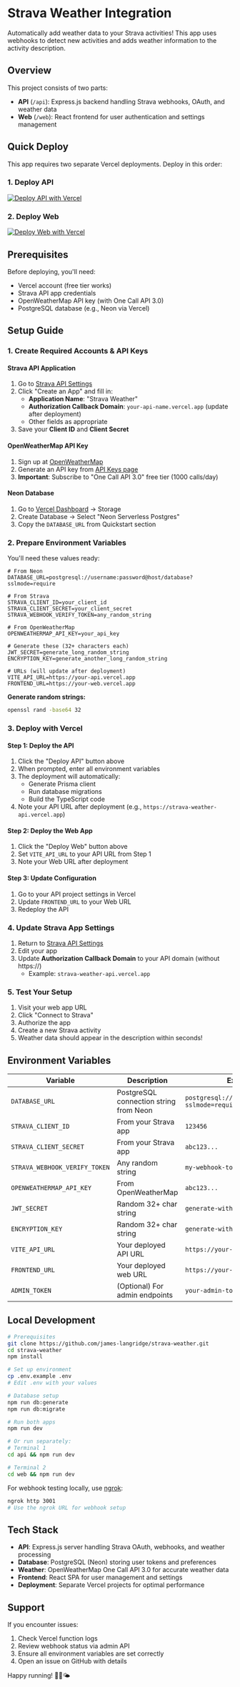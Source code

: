 # Strava Weather Integration

Automatically add weather data to your Strava activities! This app uses webhooks to detect new activities and adds weather information to the activity description.

## Overview

This project consists of two parts:
- **API** (`/api`): Express.js backend handling Strava webhooks, OAuth, and weather data
- **Web** (`/web`): React frontend for user authentication and settings management

## Quick Deploy

This app requires two separate Vercel deployments. Deploy in this order:

### 1. Deploy API
[![Deploy API with Vercel](https://vercel.com/button)](https://vercel.com/new/clone?repository-url=https%3A%2F%2Fgithub.com%2Fjames-langridge%2Fstrava-weather&env=DATABASE_URL,STRAVA_CLIENT_ID,STRAVA_CLIENT_SECRET,STRAVA_WEBHOOK_VERIFY_TOKEN,OPENWEATHERMAP_API_KEY,JWT_SECRET,ENCRYPTION_KEY,VITE_API_URL,FRONTEND_URL&envDescription=Required%20environment%20variables&envLink=https%3A%2F%2Fgithub.com%2Fjames-langridge%2Fstrava-weather%23environment-variables&project-name=strava-weather-api&repository-name=strava-weather-api&root-directory=api)

### 2. Deploy Web
[![Deploy Web with Vercel](https://vercel.com/button)](https://vercel.com/new/clone?repository-url=https%3A%2F%2Fgithub.com%2Fjames-langridge%2Fstrava-weather&env=VITE_API_URL&envDescription=URL%20of%20your%20deployed%20API&project-name=strava-weather-web&repository-name=strava-weather-web&root-directory=web)

## Prerequisites

Before deploying, you'll need:
- Vercel account (free tier works)
- Strava API app credentials
- OpenWeatherMap API key (with One Call API 3.0)
- PostgreSQL database (e.g., Neon via Vercel)

## Setup Guide

### 1. Create Required Accounts & API Keys

#### Strava API Application

1. Go to [Strava API Settings](https://www.strava.com/settings/api)
2. Click "Create an App" and fill in:
   - **Application Name**: "Strava Weather"
   - **Authorization Callback Domain**: `your-api-name.vercel.app` (update after deployment)
   - Other fields as appropriate
3. Save your **Client ID** and **Client Secret**

#### OpenWeatherMap API Key

1. Sign up at [OpenWeatherMap](https://openweathermap.org/api)
2. Generate an API key from [API Keys page](https://home.openweathermap.org/api_keys)
3. **Important**: Subscribe to "One Call API 3.0" free tier (1000 calls/day)

#### Neon Database

1. Go to [Vercel Dashboard](https://vercel.com/dashboard) → Storage
2. Create Database → Select "Neon Serverless Postgres"
3. Copy the `DATABASE_URL` from Quickstart section

### 2. Prepare Environment Variables

You'll need these values ready:

```env
# From Neon
DATABASE_URL=postgresql://username:password@host/database?sslmode=require

# From Strava
STRAVA_CLIENT_ID=your_client_id
STRAVA_CLIENT_SECRET=your_client_secret
STRAVA_WEBHOOK_VERIFY_TOKEN=any_random_string

# From OpenWeatherMap
OPENWEATHERMAP_API_KEY=your_api_key

# Generate these (32+ characters each)
JWT_SECRET=generate_long_random_string
ENCRYPTION_KEY=generate_another_long_random_string

# URLs (will update after deployment)
VITE_API_URL=https://your-api.vercel.app
FRONTEND_URL=https://your-web.vercel.app
```

**Generate random strings:**
```bash
openssl rand -base64 32
```

### 3. Deploy with Vercel

#### Step 1: Deploy the API
1. Click the "Deploy API" button above
2. When prompted, enter all environment variables
3. The deployment will automatically:
   - Generate Prisma client
   - Run database migrations
   - Build the TypeScript code
4. Note your API URL after deployment (e.g., `https://strava-weather-api.vercel.app`)

#### Step 2: Deploy the Web App
1. Click the "Deploy Web" button above
2. Set `VITE_API_URL` to your API URL from Step 1
3. Note your Web URL after deployment

#### Step 3: Update Configuration
1. Go to your API project settings in Vercel
2. Update `FRONTEND_URL` to your Web URL
3. Redeploy the API

### 4. Update Strava App Settings

1. Return to [Strava API Settings](https://www.strava.com/settings/api)
2. Edit your app
3. Update **Authorization Callback Domain** to your API domain (without https://)
   - Example: `strava-weather-api.vercel.app`

### 5. Test Your Setup

1. Visit your web app URL
2. Click "Connect to Strava"
3. Authorize the app
4. Create a new Strava activity
5. Weather data should appear in the description within seconds!

## Environment Variables

| Variable | Description | Example |
|----------|-------------|---------|
| `DATABASE_URL` | PostgreSQL connection string from Neon | `postgresql://user:pass@host/db?sslmode=require` |
| `STRAVA_CLIENT_ID` | From your Strava app | `123456` |
| `STRAVA_CLIENT_SECRET` | From your Strava app | `abc123...` |
| `STRAVA_WEBHOOK_VERIFY_TOKEN` | Any random string | `my-webhook-token` |
| `OPENWEATHERMAP_API_KEY` | From OpenWeatherMap | `abc123...` |
| `JWT_SECRET` | Random 32+ char string | `generate-with-openssl` |
| `ENCRYPTION_KEY` | Random 32+ char string | `generate-with-openssl` |
| `VITE_API_URL` | Your deployed API URL | `https://your-api.vercel.app` |
| `FRONTEND_URL` | Your deployed web URL | `https://your-web.vercel.app` |
| `ADMIN_TOKEN` | (Optional) For admin endpoints | `your-admin-token` |

## Local Development

```bash
# Prerequisites
git clone https://github.com/james-langridge/strava-weather.git
cd strava-weather
npm install

# Set up environment
cp .env.example .env
# Edit .env with your values

# Database setup
npm run db:generate
npm run db:migrate

# Run both apps
npm run dev

# Or run separately:
# Terminal 1
cd api && npm run dev

# Terminal 2
cd web && npm run dev
```

For webhook testing locally, use [ngrok](https://ngrok.com/):
```bash
ngrok http 3001
# Use the ngrok URL for webhook setup
```

## Tech Stack

- **API**: Express.js server handling Strava OAuth, webhooks, and weather processing
- **Database**: PostgreSQL (Neon) storing user tokens and preferences
- **Weather**: OpenWeatherMap One Call API 3.0 for accurate weather data
- **Frontend**: React SPA for user management and settings
- **Deployment**: Separate Vercel projects for optimal performance

## Support

If you encounter issues:
1. Check Vercel function logs
2. Review webhook status via admin API
3. Ensure all environment variables are set correctly
4. Open an issue on GitHub with details

Happy running! 🏃‍♂️🌤️